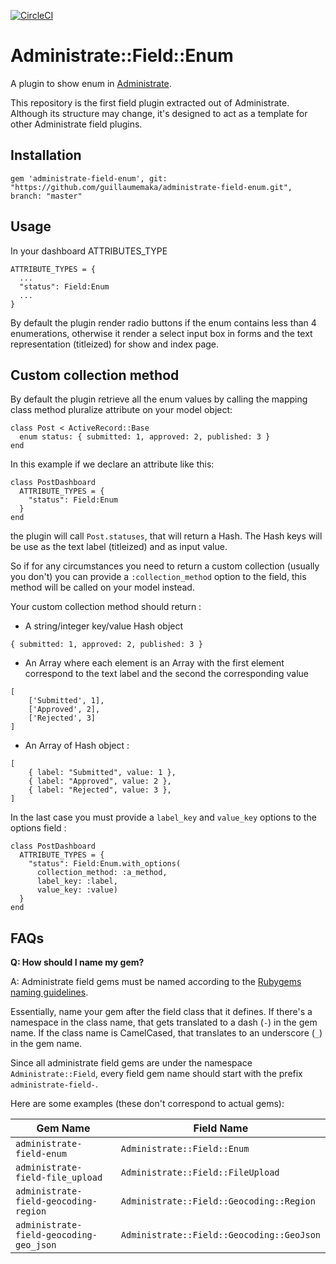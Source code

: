 [![CircleCI](https://circleci.com/gh/guillaumemaka/administrate-field-enum.svg?style=svg)](https://circleci.com/gh/guillaumemaka/administrate-field-enum)

# Administrate::Field::Enum

A plugin to show enum in [Administrate].

This repository is the first field plugin extracted out of Administrate.
Although its structure may change,
it's designed to act as a template for other Administrate field plugins.

## Installation

```
gem 'administrate-field-enum', git: "https://github.com/guillaumemaka/administrate-field-enum.git", branch: "master"
```

## Usage

In your dashboard ATTRIBUTES_TYPE
```
ATTRIBUTE_TYPES = {
  ...
  "status": Field:Enum
  ...
}
```

By default the plugin render radio buttons if the enum contains less than 4 enumerations, otherwise it render a select input box in forms and the text representation (titleized) for show and index page.

## Custom collection method

By default the plugin retrieve all the enum values by calling the mapping class method pluralize  attribute on your model object:

```
class Post < ActiveRecord::Base
  enum status: { submitted: 1, approved: 2, published: 3 }
end
```

In this example if we declare an attribute like this:

```
class PostDashboard
  ATTRIBUTE_TYPES = {
    "status": Field:Enum
  }
end
```

the plugin will call ```Post.statuses```, that will return a Hash. The Hash keys will be use as the text label (titleized) and as input value.

So if for any circumstances you need to return a custom collection (usually you don't) you can provide a ```:collection_method``` option to the field, this method will be called on your model instead.

Your custom collection method should return :

- A string/integer key/value Hash object
```
{ submitted: 1, approved: 2, published: 3 }
```
- An Array where each element is an Array with the first element correspond to the text label and the second the corresponding value
```
[
    ['Submitted', 1],
    ['Approved', 2],
    ['Rejected', 3]
]
```

- An Array of Hash object :
```
[
    { label: "Submitted", value: 1 },
    { label: "Approved", value: 2 },
    { label: "Rejected", value: 3 },
]
```
In the last case you must provide a ```label_key``` and ```value_key``` options to the options field :
```
class PostDashboard
  ATTRIBUTE_TYPES = {
    "status": Field:Enum.with_options(
      collection_method: :a_method,
      label_key: :label,
      value_key: :value)
  }
end
```

## FAQs

**Q: How should I name my gem?**

A: Administrate field gems must be named according to the [Rubygems naming guidelines].

Essentially, name your gem after the field class that it defines.
If there's a namespace in the class name, that gets translated to a dash (`-`) in the gem name.
If the class name is CamelCased, that translates to an underscore (`_`) in the gem name.

Since all administrate field gems are under the namespace `Administrate::Field`,
every field gem name should start with the prefix `administrate-field-`.

Here are some examples (these don't correspond to actual gems):

| Gem Name | Field Name |
|----------------------------|------------------------------|
| `administrate-field-enum` | `Administrate::Field::Enum` |
| `administrate-field-file_upload` | `Administrate::Field::FileUpload` |
| `administrate-field-geocoding-region` | `Administrate::Field::Geocoding::Region` |
| `administrate-field-geocoding-geo_json` | `Administrate::Field::Geocoding::GeoJson` |

[Rubygems naming guidelines]: http://guides.rubygems.org/name-your-gem/

[Administrate]: https://github.com/thoughtbot/administrate
